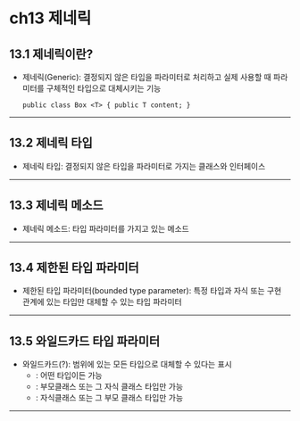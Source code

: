 # ch13 제네릭

## 13.1 제네릭이란?

- 제네릭(Generic): 결정되지 않은 타입을 파라미터로 처리하고 실제 사용할 때 파라미터를 구체적인 타입으로 대체시키는 기능

  ```public class Box <T> { public T content; }```

---

## 13.2 제네릭 타입

- 제네릭 타입: 결정되지 않은 타입을 파라미터로 가지는 클래스와 인터페이스

---

## 13.3 제네릭 메소드

- 제네릭 메소드: 타입 파라미터를 가지고 있는 메소드

---

## 13.4 제한된 타입 파라미터

- 제한된 타입 파라미터(bounded type parameter): 특정 타입과 자식 또는 구현 관계에 있는 타입만 대체할 수 있는 타입 파라미터

---

## 13.5 와일드카드 타입 파라미터

- 와일드카드(?): 범위에 있는 모든 타입으로 대체할 수 있다는 표시
  - <?> : 어떤 타입이든 가능
  - <? extends 부모클래스명> : 부모클래스 또는 그 자식 클래스 타입만 가능
  - <? super 자식클래스명> : 자식클래스 또는 그 부모 클래스 타입만 가능


---

